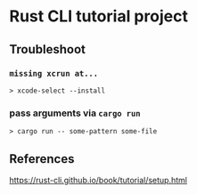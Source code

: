# Rust CLI tutorial project

## Troubleshoot

### `missing xcrun at...`
```
> xcode-select --install
```

### pass arguments via `cargo run`
```
> cargo run -- some-pattern some-file
```

## References
https://rust-cli.github.io/book/tutorial/setup.html